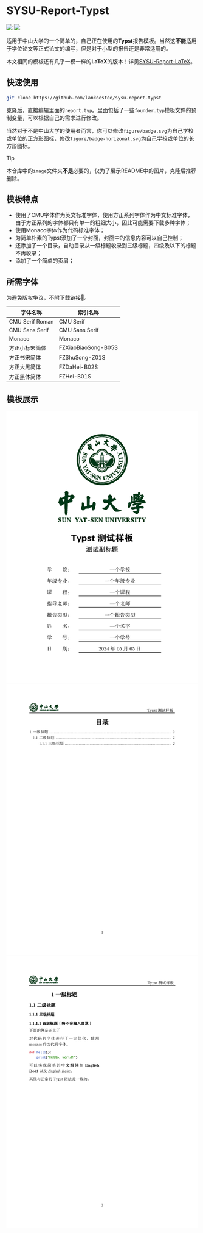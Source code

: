 # SYSU-Report-Typst

![](https://img.shields.io/badge/Sun%20Yat--sen%20University-005826) ![](https://img.shields.io/badge/Typst-239DAD)

适用于中山大学的一个简单的，自己正在使用的**Typst**报告模板。当然这**不能**适用于学位论文等正式论文的编写，但是对于小型的报告还是非常适用的。

本文相同的模板还有几乎一模一样的**LaTeX**的版本！详见[SYSU-Report-LaTeX](https://github.com/lankoestee/sysu-report-latex)。

## 快速使用

```bash
git clone https://github.com/lankoestee/sysu-report-typst
```

克隆后，直接编辑里面的`report.typ`。里面包括了一些`founder.typ`模板文件的预制变量，可以根据自己的需求进行修改。

当然对于不是中山大学的使用者而言，你可以修改`figure/badge.svg`为自己学校或单位的正方形图标，修改`figure/badge-horizonal.svg`为自己学校或单位的长方形图标。

> [!TIP]
> 本仓库中的`image`文件夹**不是**必要的，仅为了展示README中的图片，克隆后推荐删除。

## 模板特点

- 使用了CMU字体作为英文标准字体，使用方正系列字体作为中文标准字体，由于方正系列的字体都只有单一的粗细大小，因此可能需要下载多种字体；
- 使用Monaco字体作为代码标准字体；
- 为简单朴素的Typst添加了一个封面，封面中的信息内容可以自己控制；
- 还添加了一个目录，自动目录从一级标题收录到三级标题，四级及以下的标题不再收录；
- 添加了一个简单的页眉；

## 所需字体

为避免版权争议，不附下载链接🔗。

| 字体名称        | 索引名称            |
| --------------- | ------------------- |
| CMU Serif Roman | CMU Serif           |
| CMU Sans Serif  | CMU Sans Serif      |
| Monaco          | Monaco              |
| 方正小标宋简体  | FZXiaoBiaoSong-B05S |
| 方正书宋简体    | FZShuSong-Z01S      |
| 方正大黑简体    | FZDaHei-B02S        |
| 方正黑体简体    | FZHei-B01S          |

## 模板展示

![](./image/report_1.png)
![](./image/report_2.png)
![](./image/report_3.png)